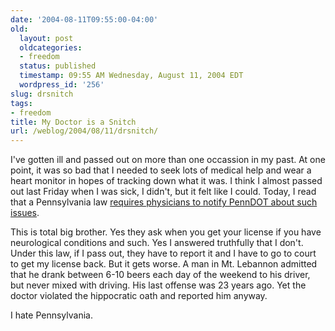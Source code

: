 ```yaml
---
date: '2004-08-11T09:55:00-04:00'
old:
  layout: post
  oldcategories:
  - freedom
  status: published
  timestamp: 09:55 AM Wednesday, August 11, 2004 EDT
  wordpress_id: '256'
slug: drsnitch
tags:
- freedom
title: My Doctor is a Snitch
url: /weblog/2004/08/11/drsnitch/
---
```


I've gotten ill and passed out on more than one occassion in my past.  At one
point, it was so bad that I needed to seek lots of medical help and wear a
heart monitor in hopes of tracking down what it was.  I think I almost passed
out last Friday when I was sick, I didn't, but it felt like I could.  Today, I
read that a Pennsylvania law [requires physicians to notify PennDOT about such
issues](http://pittsburghlive.com/x/tribune-review/opinion/columnists/vassilaros/s_205766.html).

This is total big brother.  Yes they ask when you get your license if
you have neurological conditions and such.  Yes I answered truthfully
that I don't.  Under this law, if I pass out, they have to report it and
I have to go to court to get my license back.  But it gets worse.  A man
in Mt. Lebannon admitted that he drank between 6-10 beers each day of the
weekend to his driver, but never mixed with driving.  His last offense
was 23 years ago.  Yet the doctor violated the hippocratic oath and
reported him anyway.

I hate Pennsylvania.

